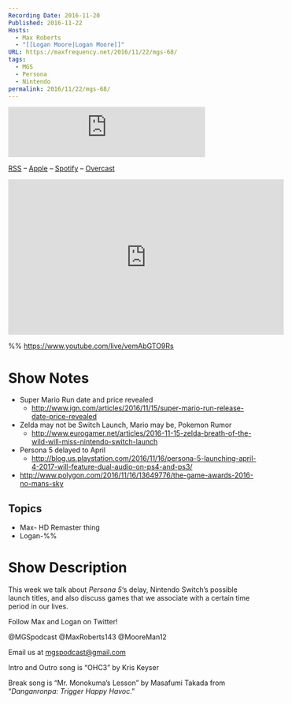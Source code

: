 ```yaml
---
Recording Date: 2016-11-20
Published: 2016-11-22
Hosts:
  - Max Roberts
  - "[[Logan Moore|Logan Moore]]"
URL: https://maxfrequency.net/2016/11/22/mgs-68/
tags:
  - MGS
  - Persona
  - Nintendo
permalink: 2016/11/22/mgs-68/
---
```

<iframe src="https://podcasters.spotify.com/pod/show/millennialgamingspeak/embed/episodes/Episode-68-Persona-5-Getting-Delayed-Is-A-Good-Thing-e1adhqd/a-a6ts41t" height="102px" width="400px" frameborder="0" scrolling="no"></iframe>

[RSS](https://anchor.fm/s/74aa3858/podcast/rss) – [Apple](https://podcasts.apple.com/us/podcast/episode-3-gdc-wrap-up/id1000915981?i=1000542222515) – [Spotify](https://open.spotify.com/episode/7wePXT4Bt22LWifVLx3n8y) – [Overcast](https://overcast.fm/+EtIgeWxEU)

<div class=iframe-container>
<iframe width="560" height="315" src="https://www.youtube-nocookie.com/embed/vemAbGTO9Rs?si=Olfp5NIjIVnvpdcz" title="YouTube video player" frameborder="0" allow="accelerometer; autoplay; clipboard-write; encrypted-media; gyroscope; picture-in-picture; web-share" allowfullscreen></iframe>
</div>

%%
https://www.youtube.com/live/vemAbGTO9Rs

# Show Notes

- Super Mario Run date and price revealed
	- http://www.ign.com/articles/2016/11/15/super-mario-run-release-date-price-revealed 
- Zelda may not be Switch Launch, Mario may be, Pokemon Rumor
	- http://www.eurogamer.net/articles/2016-11-15-zelda-breath-of-the-wild-will-miss-nintendo-switch-launch 
- Persona 5 delayed to April
	- http://blog.us.playstation.com/2016/11/16/persona-5-launching-april-4-2017-will-feature-dual-audio-on-ps4-and-ps3/ 
- http://www.polygon.com/2016/11/16/13649776/the-game-awards-2016-no-mans-sky
## Topics

- Max- HD Remaster thing
- Logan-%%
# Show Description

This week we talk about *Persona 5*‘s delay, Nintendo Switch’s possible launch titles, and also discuss games that we associate with a certain time period in our lives.

Follow Max and Logan on Twitter!

@MGSpodcast
@MaxRoberts143
@MooreMan12

Email us at mgspodcast@gmail.com

Intro and Outro song is “OHC3” by Kris Keyser

Break song is “Mr. Monokuma’s Lesson” by Masafumi Takada from “*Danganronpa: Trigger Happy Havoc*.”